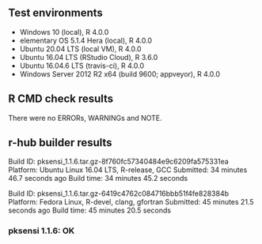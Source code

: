 ## Test environments
* Windows 10 (local), R 4.0.0
* elementary OS 5.1.4 Hera (local), R 4.0.0
* Ubuntu 20.04 LTS (local VM), R 4.0.0
* Ubuntu 16.04 LTS (RStudio Cloud), R 3.6.0
* Ubuntu 16.04.6 LTS (travis-ci), R 4.0.0
* Windows Server 2012 R2 x64 (build 9600; appveyor), R 4.0.0

## R CMD check results
There were no ERRORs, WARNINGs and NOTE.

## r-hub builder results

Build ID:	pksensi_1.1.6.tar.gz-8f760fc57340484e9c6209fa575331ea
Platform:	Ubuntu Linux 16.04 LTS, R-release, GCC
Submitted:	34 minutes 46.7 seconds ago
Build time:	34 minutes 45.2 seconds

Build ID:	pksensi_1.1.6.tar.gz-6419c4762c084716bbb51f4fe828384b
Platform:	Fedora Linux, R-devel, clang, gfortran
Submitted:	45 minutes 21.5 seconds ago
Build time:	45 minutes 20.5 seconds

### pksensi 1.1.6: OK

